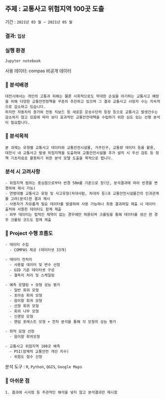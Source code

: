 ## 주제 : 교통사고 위험지역 100곳 도출
기간 : ```2021년 03 월 ~ 2021년 05 월```

### 결과: ```입상```

### 실행 환경
```Jupyter notebook```

사용 데이터: compas 비공개 데이터

### 📝 분석배경
```
대전시에서는 개인의 고통과 피해는 물론 사회적으로도 막대한 손실을 야기하는 교통사고 예방을 위해 다양한 교통안전정책을 꾸준히 추진하고 있으며 그 결과 교통사고 사망자 수는 지속적으로 감소하고 있습니다.
하지만 자동차의 증가와 전동 킥보드 등 새로운 운송수단의 등장 등으로 교통사고 발생건수는 감소하지 않고 있음에 따라 보다 효과적인 교통안전대책을 수립하기 위한 심도 있는 선행 분석이 필요합니다.
```
### 🚩 분석목적
```
본 과제는 유형별 교통사고 데이터와 교통안전시설물, 거주인구, 교통량 데이터 등을 활용, 대전시 내 교통사고 발생 위험지역을 도출하여 교통안전시설물 추가 설치 시 우선 검토 등 정책 기초자료로 활용하기 위한 분석 모델 도출을 목적으로 합니다.
```
### 분석 시 고려사항
```
- 위험지역 범위는 중심점으로부터 반경 50m를 기준으로 함(단, 분석결과에 따라 반경을 변경하여 제시 가능)
- 연령대별 교통사고 유형 및 사고유형(차대사람, 차대차 등)과 교통안전시설물간의 인과관계를 고려(분석)한 결과 제시
- 사용자가 자유롭게 필요 데이터를 발굴하여 사용 가능하나 최종 결과파일 제출 시 데이터 출처와 사용한 데이터도 함께 제출
- 외부 데이터는 법적인 제약이 없는 경우에만 허용되며 크롤링을 통해 데이터를 생산 한 경우 크롤링 코드도 함께 제출
```
### 🏃 Project 수행 흐름도
```
- 데이터 수집
  - COMPAS 제공 (데이터셋 33개)

- 데이터 전처리
  - 사용할 데이터 및 변수 선정
  - GID 기준 데이터셋 구성
  - 결측치 처리 및 스케일링

- 예측 모델링 + 모형 성능 평가
  - 일반 회귀 모형
  - 포아송 회귀 모형
  - 음이항 회귀 모형
  - 선형 회귀 모형
  - 회귀 나무 모형
  - 신경망 모형
  - 랜덤 포레스트 모형 + 잔차 분석을 통해 각 모형의 성능 평가

- 최적 모형 선정
  - 음이항 회귀모형

- 교통사고 위험지역 100곳 예측
  - PSI(잠재적 교통안전 개선 지수)
  - 위험도 점수 산정
```

분석 도구 : ```R```, ```Python```, ```QGIS```, ```Google Maps```


### 👀 아쉬운 점 
```
1. 결과에 시사점 등 주관적인 해석을 넣지 않고 분석결과만 제시함 

```
